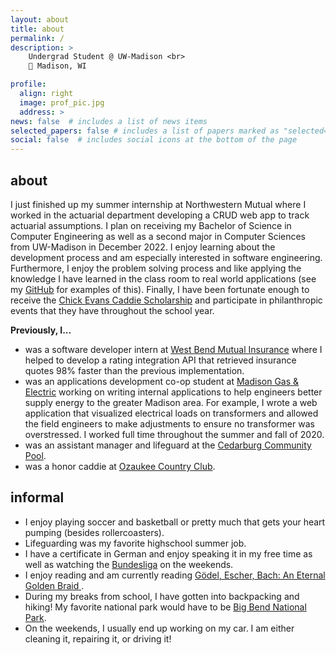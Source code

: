 ```yaml
---
layout: about
title: about
permalink: /
description: > 
    Undergrad Student @ UW-Madison <br>
    📍 Madison, WI

profile:
  align: right
  image: prof_pic.jpg
  address: >
news: false  # includes a list of news items
selected_papers: false # includes a list of papers marked as "selected={true}"
social: false  # includes social icons at the bottom of the page
---
```


## about 

I just finished up my summer internship at Northwestern Mutual where I worked in the actuarial department developing a CRUD web app to track actuarial assumptions. I plan on receiving my Bachelor of Science in Computer Engineering as well as a second major in Computer Sciences from UW-Madison in December 2022. I enjoy learning about the development process and am especially interested in software engineering. Furthermore, I enjoy the problem solving process and like applying the knowledge I have learned in the class room to real world applications (see my [GitHub](https://www.github.com/brandonmlusk) for examples of this). Finally, I have been fortunate enough to receive the [Chick Evans Caddie Scholarship](https://www.wgaesf.org/a-life-changing-opportunity/) and participate in philanthropic events that they have throughout the school year.

**Previously, I...** 
* was a software developer intern at [West Bend Mutual Insurance](https://www.thesilverlining.com/) where I helped to develop a rating integration API that retrieved insurance quotes 98% faster than the previous implementation.  
* was an applications development co-op student at [Madison Gas & Electric](https://mge.com) working on writing internal applications to help engineers better supply energy to the greater Madison area. For example, I wrote a web application that visualized electrical loads on transformers and allowed the field engineers to make adjustments to ensure no transformer was overstressed. I worked full time throughout the summer and fall of 2020.
* was an assistant manager and lifeguard at the [Cedarburg Community Pool](https://www.ci.cedarburg.wi.us/parks-recreation-and-forestry/pages/pool).
* was a honor caddie at [Ozaukee Country Club](https://www.ozaukeecc.com/).


## informal ##
* I enjoy playing soccer and basketball or pretty much that gets your heart pumping (besides rollercoasters).
* Lifeguarding was my favorite highschool summer job.
* I have a certificate in German and enjoy speaking it in my free time as well as watching the [Bundesliga](https://en.wikipedia.org/wiki/Bundesliga) on the weekends. 
* I enjoy reading and am currently reading [Gödel, Escher, Bach: An Eternal Golden Braid ](https://www.amazon.com/G%C3%B6del-Escher-Bach-Eternal-Golden/dp/0465026567).
* During my breaks from school, I have gotten into backpacking and hiking! My favorite national park would have to be [Big Bend National Park](https://www.nps.gov/bibe/index.htm).
* On the weekends, I usually end up working on my car. I am either cleaning it, repairing it, or driving it!
